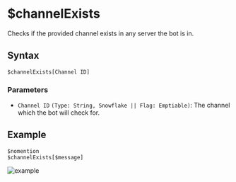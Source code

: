 # $channelExists
Checks if the provided channel exists in any server the bot is in.

## Syntax
```
$channelExists[Channel ID]
```

### Parameters
- `Channel ID` `(Type: String, Snowflake || Flag: Emptiable)`: The channel which the bot will check for.

## Example
```
$nomention
$channelExists[$message]
```
![example](https://user-images.githubusercontent.com/113303649/212074836-53aacb9a-5745-4c4d-a25a-be4b98ad5a64.png)
